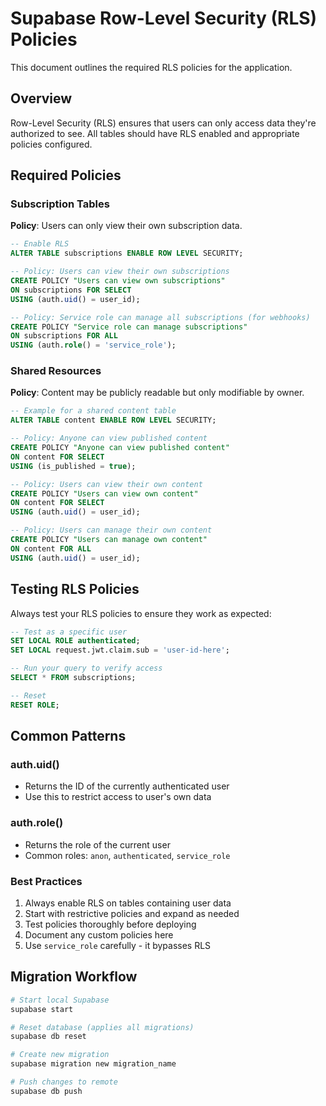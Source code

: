 # Supabase Row-Level Security (RLS) Policies

This document outlines the required RLS policies for the application.

## Overview

Row-Level Security (RLS) ensures that users can only access data they're authorized to see. All tables should have RLS enabled and appropriate policies configured.

## Required Policies

### Subscription Tables

**Policy**: Users can only view their own subscription data.

```sql
-- Enable RLS
ALTER TABLE subscriptions ENABLE ROW LEVEL SECURITY;

-- Policy: Users can view their own subscriptions
CREATE POLICY "Users can view own subscriptions"
ON subscriptions FOR SELECT
USING (auth.uid() = user_id);

-- Policy: Service role can manage all subscriptions (for webhooks)
CREATE POLICY "Service role can manage subscriptions"
ON subscriptions FOR ALL
USING (auth.role() = 'service_role');
```

### Shared Resources

**Policy**: Content may be publicly readable but only modifiable by owner.

```sql
-- Example for a shared content table
ALTER TABLE content ENABLE ROW LEVEL SECURITY;

-- Policy: Anyone can view published content
CREATE POLICY "Anyone can view published content"
ON content FOR SELECT
USING (is_published = true);

-- Policy: Users can view their own content
CREATE POLICY "Users can view own content"
ON content FOR SELECT
USING (auth.uid() = user_id);

-- Policy: Users can manage their own content
CREATE POLICY "Users can manage own content"
ON content FOR ALL
USING (auth.uid() = user_id);
```

## Testing RLS Policies

Always test your RLS policies to ensure they work as expected:

```sql
-- Test as a specific user
SET LOCAL ROLE authenticated;
SET LOCAL request.jwt.claim.sub = 'user-id-here';

-- Run your query to verify access
SELECT * FROM subscriptions;

-- Reset
RESET ROLE;
```

## Common Patterns

### auth.uid()
- Returns the ID of the currently authenticated user
- Use this to restrict access to user's own data

### auth.role()
- Returns the role of the current user
- Common roles: `anon`, `authenticated`, `service_role`

### Best Practices
1. Always enable RLS on tables containing user data
2. Start with restrictive policies and expand as needed
3. Test policies thoroughly before deploying
4. Document any custom policies here
5. Use `service_role` carefully - it bypasses RLS

## Migration Workflow

```bash
# Start local Supabase
supabase start

# Reset database (applies all migrations)
supabase db reset

# Create new migration
supabase migration new migration_name

# Push changes to remote
supabase db push
```
